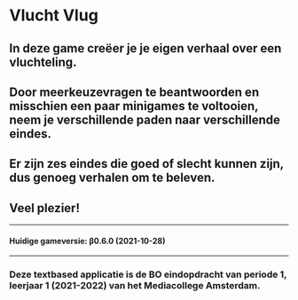 # Vlucht Vlug

## In deze game creëer je je eigen verhaal over een vluchteling.

## Door meerkeuzevragen te beantwoorden en misschien een paar minigames te voltooien, neem je verschillende paden naar verschillende eindes.

## Er zijn zes eindes die goed of slecht kunnen zijn, dus genoeg verhalen om te beleven.

## Veel plezier!
---
#### Huidige gameversie: β0.6.0 (2021-10-28)
---
### Deze textbased applicatie is de BO eindopdracht van periode 1, leerjaar 1 (2021-2022) van het Mediacollege Amsterdam.